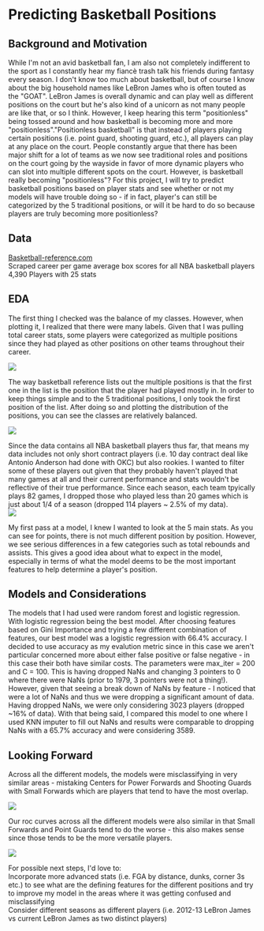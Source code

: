 # Predicting Basketball Positions

## Background and Motivation 
While I'm not an avid basketball fan, I am also not completely indifferent to the sport as I constantly hear my fiancè trash talk his friends during fantasy every season. I don't know too much about basketball, but of course I know about the big household names like LeBron James who is often touted as the "GOAT". LeBron James is overall dynamic and can play well as different positions on the court but he's also kind of a unicorn as not many people are like that, or so I think. However, I keep hearing this term "positionless" being tossed around and how basketball is becoming more and more "positionless"."Positionless basketball" is that instead of players playing certain positions (i.e. point guard, shooting guard, etc.), all players can play at any place on the court. People constantly argue that there has been major shift for a lot of teams as we now see traditional roles and positions on the court going by the wayside in favor of more dynamic players who can slot into multiple different spots on the court. However, is basketball really becoming "positionless"? For this project, I will try to predict basketball positions based on player stats and see whether or not my models will have trouble doing so - if in fact, player's can still be categorized by the 5 traditional positions, or will it be hard to do so because players are truly becoming more positionless?
 
 ## Data
 [Basketball-reference.com](https://www.basketball-reference.com/)<br/>
 Scraped career per game average box scores for all NBA basketball players <br/>
 4,390 Players with 25 stats<br/>

 ## EDA 

 The first thing I checked was the balance of my classes. However, when plotting it, I realized that there were many labels. Given that I was pulling total career stats, some players were categorized as multiple positions since they had played as other positions on other teams throughout their career.

![](img/original_labels.png)

The way basketball reference lists out the multiple positions is that the first one in the list is the position that the player had played mostly in. In order to keep things simple and to the 5 traditional positions, I only took the first position of the list. After doing so and plotting the distribution of the positions, you can see the classes are relatively balanced. 

![](img/cleaned_positions.png)

Since the data contains all NBA basketball players thus far, that means my data includes not only short contract players (i.e. 10 day contract deal like Antonio Anderson had done with OKC) but also rookies. I wanted to filter some of these players out given that they probably haven't played that many games at all and their current performance and stats wouldn't be reflective of their true performance. Since each season, each team tpyically plays 82 games, I dropped those who played less than 20 games which is just about 1/4 of a season (dropped 114 players ~ 2.5% of my data).<br/>
![](img/avg_games_played.png)

My first pass at a model, I knew I wanted to look at the 5 main stats. As you can see for points, there is not much different position by position. However, we see serious differences in a few categories such as total rebounds and assists. This gives a good idea about what to expect in the model, especially in terms of what the model deems to be the most important features to help determine a player's position. 

## Models and Considerations 
The models that I had used were random forest and logistic regression. 
With logistic regression being the best model. After choosing features based on Gini Importance and trying a few different combination of features, our best model was a logistic regression with 66.4% accuracy. I decided to use accuracy as my evalution metric since in this case we aren't particular concerned more about either false positive or false negative  - in this case their both have similar costs. The parameters were max_iter = 200 and C = 100. This is having dropped NaNs and changing 3 pointers to 0 where there were NaNs (prior to 1979, 3 pointers were not a thing!). However, given that seeing a break down of NaNs by feature - I noticed that were a lot of NaNs and thus we were dropping a significant amount of data. Having dropped NaNs, we were only considering 3023 players (dropped ~16% of data). With that being said, I compared this model to one where I used KNN imputer to fill out NaNs and results were comparable to dropping NaNs with a 65.7% accuracy and were considering 3589.

## Looking Forward
Across all the different models, the models were misclassifying in very similar areas - mistaking Centers for Power Forwards and Shooting Guards with Small Forwards which are players that tend to have the most overlap.

![](img/confusion_matrix.png)

Our roc curves across all the different models were also similar in that Small Forwards and Point Guards tend to do the worse - this also makes sense since those tends to be the more versatile players. 

![](img/roc_curve.png)

For possible next steps, I'd love to:<br/>
Incorporate more advanced stats (i.e. FGA by distance, dunks, corner 3s etc.) to see what are the defining features for the different positions and try to improve my model in the areas where it was getting confused and misclassifying<br/>
Consider different seasons as different players (i.e. 2012-13 LeBron James vs current LeBron James as two distinct players)
